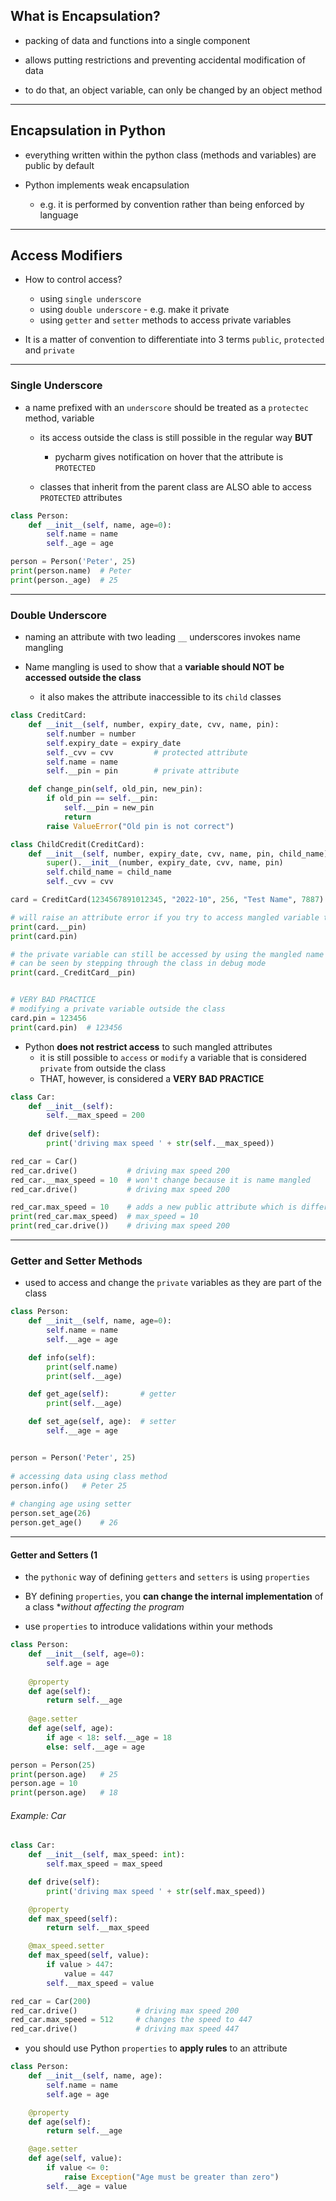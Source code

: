 
## What is Encapsulation?

* packing of data and functions into a single component

* allows putting restrictions and preventing accidental modification of data

* to do that, an object variable, can only be changed by an object method

-------------------------

## Encapsulation in Python

* everything written within the python class (methods and variables) are public by default

* Python implements weak encapsulation
  * e.g. it is performed by convention rather than being enforced by language

---------------------------

## Access Modifiers

* How to control access?
  * using `single underscore`
  * using `double underscore`  - e.g. make it private
  * using `getter` and `setter` methods to access private variables

* It is a matter of convention to differentiate into 3 terms `public`, `protected` and `private`

------------------------------

### Single Underscore

* a name prefixed with an `underscore` should be treated as a `protectec` method, variable
  * its access outside the class is still possible in the regular way **BUT**
    * pycharm gives notification on hover that the attribute is `PROTECTED`

  * classes that inherit from the parent class are ALSO able to access `PROTECTED` attributes

```python
class Person:
    def __init__(self, name, age=0):
        self.name = name
        self._age = age

person = Person('Peter', 25)
print(person.name)	# Peter
print(person._age)	# 25
```

------------------------------

### Double Underscore

* naming an attribute with two leading `__` underscores invokes name mangling


* Name mangling is used to show that a **variable should NOT be accessed outside the class**
  * it also makes the attribute inaccessible to its `child` classes

```python
class CreditCard:
    def __init__(self, number, expiry_date, cvv, name, pin):
        self.number = number
        self.expiry_date = expiry_date
        self._cvv = cvv         # protected attribute
        self.name = name
        self.__pin = pin        # private attribute

    def change_pin(self, old_pin, new_pin):
        if old_pin == self.__pin:
            self.__pin = new_pin
            return
        raise ValueError("Old pin is not correct")

class ChildCredit(CreditCard):
    def __init__(self, number, expiry_date, cvv, name, pin, child_name):
        super().__init__(number, expiry_date, cvv, name, pin)
        self.child_name = child_name
        self._cvv = cvv

card = CreditCard(1234567891012345, "2022-10", 256, "Test Name", 7887)

# will raise an attribute error if you try to access mangled variable the usual way
print(card.__pin)
print(card.pin)

# the private variable can still be accessed by using the mangled name
# can be seen by stepping through the class in debug mode
print(card._CreditCard__pin)


# VERY BAD PRACTICE
# modifying a private variable outside the class
card.pin = 123456
print(card.pin)  # 123456
```

* Python **does not restrict access** to such mangled attributes
    * it is still possible to `access` or `modify` a variable that is considered `private` from outside the class
    * THAT, however, is considered a **VERY BAD PRACTICE**

```python
class Car:
    def __init__(self):
        self.__max_speed = 200
     
    def drive(self):
        print('driving max speed ' + str(self.__max_speed))

red_car = Car()
red_car.drive()           # driving max speed 200
red_car.__max_speed = 10  # won't change because it is name mangled
red_car.drive()           # driving max speed 200

red_car.max_speed = 10    # adds a new public attribute which is different than the  one in th class
print(red_car.max_speed)  # max_speed = 10
print(red_car.drive())    # driving max speed 200
```

-------------------------------------------------

### Getter and Setter Methods

* used to access and change the `private` variables as they are part of the class

```python
class Person:
    def __init__(self, name, age=0):
        self.name = name
        self.__age = age

    def info(self):
        print(self.name)
        print(self.__age)

    def get_age(self):       # getter
        print(self.__age)

    def set_age(self, age):  # setter
        self.__age = age


person = Person('Peter', 25)
        
# accessing data using class method
person.info()	# Peter 25
        
# changing age using setter
person.set_age(26)
person.get_age()	# 26
```

------------------------------------------------

#### Getter and Setters (1

* the `pythonic` way of defining `getters` and `setters` is using `properties`

* BY defining `properties`, you **can change the internal implementation** of a class **without affecting the program*

* use `properties` to introduce validations within your methods

```python
class Person:
    def __init__(self, age=0):
        self.age = age
        
    @property
    def age(self):
        return self.__age
    
    @age.setter
    def age(self, age):
        if age < 18: self.__age = 18
        else: self.__age = age

person = Person(25)
print(person.age)	# 25
person.age = 10
print(person.age)	# 18
```

###### Example: Car

```python
class Car:
    def __init__(self, max_speed: int):
        self.max_speed = max_speed

    def drive(self):
        print('driving max speed ' + str(self.max_speed))

    @property
    def max_speed(self):
        return self.__max_speed

    @max_speed.setter
    def max_speed(self, value):
        if value > 447:
            value = 447
        self.__max_speed = value

red_car = Car(200)
red_car.drive()             # driving max speed 200
red_car.max_speed = 512     # changes the speed to 447
red_car.drive()             # driving max speed 447
```

* you should use Python `properties` to **apply rules** to an attribute

```python
class Person:
    def __init__(self, name, age):
        self.name = name
        self.age = age

    @property
    def age(self):
        return self.__age

    @age.setter
    def age(self, value):
        if value <= 0: 
            raise Exception("Age must be greater than zero")
        self.__age = value
```

